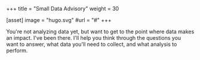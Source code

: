 +++
title = "Small Data Advisory"
weight = 30

[asset]
  image = "hugo.svg"
  #url = "#"
+++

You're not analyzing data yet, but want to get to the point where data makes an impact. I've been there. I'll help you think through the questions you want to answer, what data you'll need to collect, and what analysis to perform.
